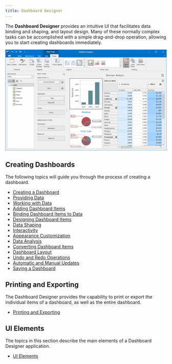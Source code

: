 ```yaml
---
title: Dashboard Designer
---
```

The **Dashboard Designer** provides an intuitive UI that facilitates data binding and shaping, and layout design. Many of these normally complex tasks can be accomplished with a simple drag-and-drop operation, allowing you to start creating dashboards immediately.

![MainFeatures_Designer](../images/Img124547.png)

## Creating Dashboards
The following topics will guide you through the process of creating a dashboard.
* [Creating a Dashboard](../../dashboard-for-desktop/articles/dashboard-designer/creating-a-dashboard.md)
* [Providing Data](../../dashboard-for-desktop/articles/dashboard-designer/providing-data.md)
* [Working with Data](../../dashboard-for-desktop/articles/dashboard-designer/working-with-data.md)
* [Adding Dashboard Items](../../dashboard-for-desktop/articles/dashboard-designer/adding-dashboard-items.md)
* [Binding Dashboard Items to Data](../../dashboard-for-desktop/articles/dashboard-designer/binding-dashboard-items-to-data.md)
* [Designing Dashboard Items](../../dashboard-for-desktop/articles/dashboard-designer/designing-dashboard-items.md)
* [Data Shaping](../../dashboard-for-desktop/articles/dashboard-designer/data-shaping.md)
* [Interactivity](../../dashboard-for-desktop/articles/dashboard-designer/interactivity.md)
* [Appearance Customization](../../dashboard-for-desktop/articles/dashboard-designer/appearance-customization.md)
* [Data Analysis](../../dashboard-for-desktop/articles/dashboard-designer/data-analysis.md)
* [Converting Dashboard Items](../../dashboard-for-desktop/articles/dashboard-designer/converting-dashboard-items.md)
* [Dashboard Layout](../../dashboard-for-desktop/articles/dashboard-designer/dashboard-layout.md)
* [Undo and Redo Operations](../../dashboard-for-desktop/articles/dashboard-designer/undo-and-redo-operations.md)
* [Automatic and Manual Updates](../../dashboard-for-desktop/articles/dashboard-designer/automatic-and-manual-updates.md)
* [Saving a Dashboard](../../dashboard-for-desktop/articles/dashboard-designer/saving-a-dashboard.md)

## Printing and Exporting
The Dashboard Designer provides the capability to print or export the individual items of a dashboard, as well as the entire dashboard.
* [Printing and Exporting](../../dashboard-for-desktop/articles/dashboard-designer/printing-and-exporting.md)

## UI Elements
The topics in this section describe the main elements of a Dashboard Designer application.
* [UI Elements](../../dashboard-for-desktop/articles/dashboard-designer/ui-elements.md)